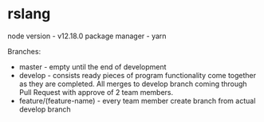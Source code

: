 # rslang

node version - v12.18.0
package manager - yarn

Branches:
- master - empty until the end of development
- develop - consists ready pieces of program functionality come together as they are completed.
All merges to develop branch coming through Pull Request with approve of 2 team members.
- feature/(feature-name) - every team member create branch from actual develop branch